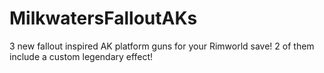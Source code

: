 # MilkwatersFalloutAKs
3 new fallout inspired AK platform guns for your Rimworld save! 2 of them include a custom legendary effect!
